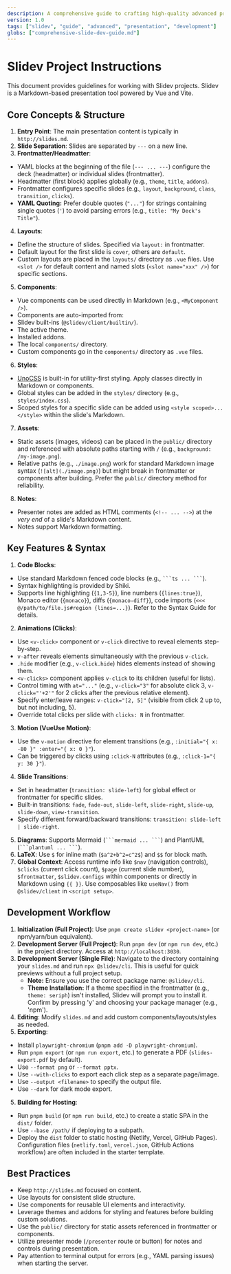 ```yaml
---
description: A comprehensive guide to crafting high-quality advanced presentations using Slidev, covering advanced syntax, visuals, interactivity, customization, and deployment.
version: 1.0
tags: ["slidev", "guide", "advanced", "presentation", "development"]
globs: ["comprehensive-slide-dev-guide.md"]
---
```

# Slidev Project Instructions

This document provides guidelines for working with Slidev projects. Slidev is a Markdown-based presentation tool powered by Vue and Vite.

## Core Concepts & Structure

1. **Entry Point**: The main presentation content is typically in `http://slides.md`.
2. **Slide Separation**: Slides are separated by `---` on a new line.
3. **Frontmatter/Headmatter**:
* YAML blocks at the beginning of the file (`--- ... ---`) configure the deck (headmatter) or individual slides (frontmatter).
* Headmatter (first block) applies globally (e.g., `theme`, `title`, `addons`).
* Frontmatter configures specific slides (e.g., `layout`, `background`, `class`, `transition`, `clicks`).
* **YAML Quoting:** Prefer double quotes (`"..."`) for strings containing single quotes (`'`) to avoid parsing errors (e.g., `title: "My Deck's Title"`).
4. **Layouts**:
* Define the structure of slides. Specified via `layout:` in frontmatter.
* Default layout for the first slide is `cover`, others are `default`.
* Custom layouts are placed in the `layouts/` directory as `.vue` files. Use `<slot />` for default content and named slots (`<slot name="xxx" />`) for specific sections.
5. **Components**:
* Vue components can be used directly in Markdown (e.g., `<MyComponent />`).
* Components are auto-imported from:
* Slidev built-ins (`@slidev/client/builtin/`).
* The active theme.
* Installed addons.
* The local `components/` directory.
* Custom components go in the `components/` directory as `.vue` files.
6. **Styles**:
* [UnoCSS](https://unocss.dev) is built-in for utility-first styling. Apply classes directly in Markdown or components.
* Global styles can be added in the `styles/` directory (e.g., `styles/index.css`).
* Scoped styles for a specific slide can be added using `<style scoped>...</style>` within the slide's Markdown.
7. **Assets**:
* Static assets (images, videos) can be placed in the `public/` directory and referenced with absolute paths starting with `/` (e.g., `background: /my-image.png`).
* Relative paths (e.g., `./image.png`) work for standard Markdown image syntax (`![alt](./image.png)`) but might break in frontmatter or components after building. Prefer the `public/` directory method for reliability.
8. **Notes**:
* Presenter notes are added as HTML comments (`<!-- ... -->`) at the *very end* of a slide's Markdown content.
* Notes support Markdown formatting.

## Key Features & Syntax

1. **Code Blocks**:
* Use standard Markdown fenced code blocks (e.g., ` ```ts ... ``` `).
* Syntax highlighting is provided by Shiki.
* Supports line highlighting (`{1,3-5}`), line numbers (`{lines:true}`), Monaco editor (`{monaco}`), diffs (`{monaco-diff}`), code imports (`<<< @/path/to/file.js#region {lines=...}`). Refer to the Syntax Guide for details.
2. **Animations (Clicks)**:
* Use `<v-click>` component or `v-click` directive to reveal elements step-by-step.
* `v-after` reveals elements simultaneously with the previous `v-click`.
* `.hide` modifier (e.g., `v-click.hide`) hides elements instead of showing them.
* `<v-clicks>` component applies `v-click` to its children (useful for lists).
* Control timing with `at="..."` (e.g., `v-click="3"` for absolute click 3, `v-click="'+2'"` for 2 clicks after the previous relative element).
* Specify enter/leave ranges: `v-click="[2, 5]"` (visible from click 2 up to, but not including, 5).
* Override total clicks per slide with `clicks: N` in frontmatter.
3. **Motion (VueUse Motion)**:
* Use the `v-motion` directive for element transitions (e.g., `:initial="{ x: -80 }" :enter="{ x: 0 }"`).
* Can be triggered by clicks using `:click-N` attributes (e.g., `:click-1="{ y: 30 }"`).
4. **Slide Transitions**:
* Set in headmatter (`transition: slide-left`) for global effect or frontmatter for specific slides.
* Built-in transitions: `fade`, `fade-out`, `slide-left`, `slide-right`, `slide-up`, `slide-down`, `view-transition`.
* Specify different forward/backward transitions: `transition: slide-left | slide-right`.
5. **Diagrams**: Supports Mermaid (` ```mermaid ... ``` `) and PlantUML (` ```plantuml ... ``` `).
6. **LaTeX**: Use `$` for inline math (`$a^2+b^2=c^2$`) and `$$` for block math.
7. **Global Context**: Access runtime info like `$nav` (navigation controls), `$clicks` (current click count), `$page` (current slide number), `$frontmatter`, `$slidev.configs` within components or directly in Markdown using `{{ }}`. Use composables like `useNav()` from `@slidev/client` in `<script setup>`.

## Development Workflow

1. **Initialization (Full Project)**: Use `pnpm create slidev <project-name>` (or npm/yarn/bun equivalent).
2. **Development Server (Full Project)**: Run `pnpm dev` (or `npm run dev`, etc.) in the project directory. Access at `http://localhost:3030`.
3. **Development Server (Single File)**: Navigate to the directory containing your `slides.md` and run `npx @slidev/cli`. This is useful for quick previews without a full project setup.
    * **Note:** Ensure you use the correct package name: `@slidev/cli`.
    * **Theme Installation:** If a theme specified in the frontmatter (e.g., `theme: seriph`) isn't installed, Slidev will prompt you to install it. Confirm by pressing 'y' and choosing your package manager (e.g., 'npm').
4. **Editing**: Modify `slides.md` and add custom components/layouts/styles as needed.
4. **Exporting**:
* Install `playwright-chromium` (`pnpm add -D playwright-chromium`).
* Run `pnpm export` (or `npm run export`, etc.) to generate a PDF (`slides-export.pdf` by default).
* Use `--format png` or `--format pptx`.
* Use `--with-clicks` to export each click step as a separate page/image.
* Use `--output <filename>` to specify the output file.
* Use `--dark` for dark mode export.
5. **Building for Hosting**:
* Run `pnpm build` (or `npm run build`, etc.) to create a static SPA in the `dist/` folder.
* Use `--base /path/` if deploying to a subpath.
* Deploy the `dist` folder to static hosting (Netlify, Vercel, GitHub Pages). Configuration files (`netlify.toml`, `vercel.json`, GitHub Actions workflow) are often included in the starter template.

## Best Practices

* Keep `http://slides.md` focused on content.
* Use layouts for consistent slide structure.
* Use components for reusable UI elements and interactivity.
* Leverage themes and addons for styling and features before building custom solutions.
* Use the `public/` directory for static assets referenced in frontmatter or components.
* Utilize presenter mode (`/presenter` route or button) for notes and controls during presentation.
* Pay attention to terminal output for errors (e.g., YAML parsing issues) when starting the server.

